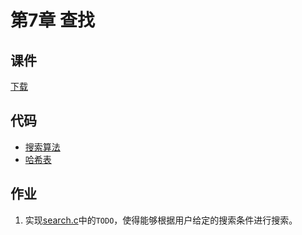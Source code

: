 # 第7章 查找

## 课件

[下载](https://github.com/hanjianwei/datastructure/raw/master/chap7/chap7.ppt)

## 代码

- [搜索算法](./search)
- [哈希表](./hash)

## 作业

1. 实现[search.c](./search/search.c)中的`TODO`，使得能够根据用户给定的搜索条件进行搜索。
